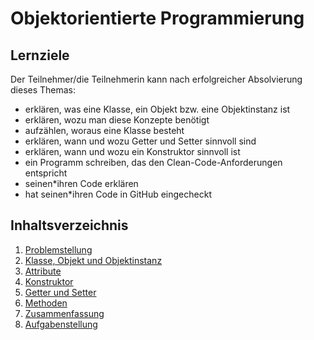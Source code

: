 # Objektorientierte Programmierung

## Lernziele
Der Teilnehmer/die Teilnehmerin kann nach erfolgreicher Absolvierung dieses Themas:
- erklären, was eine Klasse, ein Objekt bzw. eine Objektinstanz ist
- erklären, wozu man diese Konzepte benötigt
- aufzählen, woraus eine Klasse besteht
- erklären, wann und wozu Getter und Setter sinnvoll sind
- erklären, wann und wozu ein Konstruktor sinnvoll ist
- ein Programm schreiben, das den Clean-Code-Anforderungen entspricht
- seinen\*ihren Code erklären
- hat seinen\*ihren Code in GitHub eingecheckt

## Inhaltsverzeichnis

1. [Problemstellung](01-problemstellung.md)
1. [Klasse, Objekt und Objektinstanz](02-klasse-objekt-instanz.md)
1. [Attribute](03-attribute.md)
1. [Konstruktor](04-konstruktoren.md)
1. [Getter und Setter](05-getter-setter.md)
1. [Methoden](06-methoden.md)
1. [Zusammenfassung](07-zusammenfassung.md)
1. [Aufgabenstellung](XX-aufgabenstellung.md)
